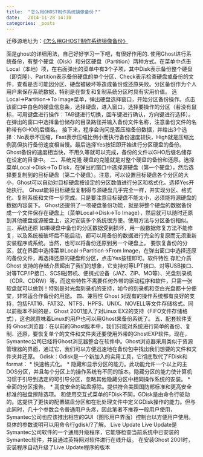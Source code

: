 ```yaml
---
title:  "怎么用GHOST制作系统镜像备份？"
date:   2014-11-28 14:30
categories: _posts
---
```

迁移源地址为：<a href="http://bgwan.blog.163.com/blog/static/2393010162014108817160/">《怎么用GHOST制作系统镜像备份》</a>


<P>面是ghost的详细用法，自己好好学习一下吧，有很好作用的. 使用Ghost进行系统备份，有整个硬盘（Disk）和分区硬盘（Partition）两种方式。在菜单中点击Local（本地）项，在右面弹出的菜单中有3个子项，其中Disk表示备份整个硬盘（即克隆）、Partition表示备份硬盘的单个分区、Check表示检查硬盘或备份的文件，查看是否可能因分区、硬盘被破坏等造成备份或还原失败。分区备份作为个人用户来保存系统数据，特别是在恢复和复制系统分区时具有实用价值。 选Local→Partition→To Image菜单，弹出硬盘选择窗口，开始分区备份操作。点击该窗口中白色的硬盘信息条，选择硬盘，进入窗口，选择要操作的分区（若没有鼠标，可用键盘进行操作：TAB键进行切换，回车键进行确认，方向键进行选择）。 在弹出的窗口中选择备份储存的目录路径并输入备份文件名称，注意备份文件的名称带有GHO的后缀名。 接下来，程序会询问是否压缩备份数据，并给出3个选择：No表示不压缩，Fast表示压缩比例小而执行备份速度较快，High就是压缩比例高但执行备份速度相当慢。最后选择Yes按钮即开始进行分区硬盘的备份。Ghost备份的速度相当快，不用久等就可以完成，备份的文件以GHO后缀名储存在设定的目录中。 二、系统克隆 硬盘的克隆就是对整个硬盘的备份和还原。选择菜单Local→Disk→To Disk，在弹出的窗口中选择源硬盘（第一个硬盘），然后选择要复制到的目标硬盘（第二个硬盘）。注意，可以设置目标硬盘各个分区的大小，Ghost可以自动对目标硬盘按设定的分区数值进行分区和格式化。选择Yes开始执行。 Ghost能将目标硬盘复制得与源硬盘几乎完全一样，并实现分区、格式化、复制系统和文件一步完成。只是要注意目标硬盘不能太小，必须能将源硬盘的数据内容装下。 Ghost还提供了一项硬盘备份功能，就是将整个硬盘的数据备份成一个文件保存在硬盘上（菜单Local→Disk→To Image），然后就可以随时还原到其他硬盘或源硬盘上，这对安装多个系统很方便。使用方法与分区备份相似。 三、系统还原 如果硬盘中备份的分区数据受到损坏，用一般数据修复方法不能修复，以及系统被破坏后不能启动，都可以用备份的数据进行完全的复原而无须重新安装程序或系统。当然，也可以将备份还原到另一个硬盘上。 要恢复备份的分区，就在界面中选择菜单Local→Partition→From Image，在弹出窗口中选择还原的备份文件，再选择还原的硬盘和分区，点击Yes按钮即可。软件特性 存贮介质 Ghost 支持的存储介质超出了我们的想象，它支持对等LPT接口、对等USB接口、对等TCP/IP接口、SCSI磁带机、便携式设备（JAZ、ZIP、MO等）、光盘刻录机（CDR、CDRW）等。而这些特性不需要任何外带的驱动程序和软件，只需一张软盘就可以做到！特别是对光盘刻录机的支持，如今的刻录机和空白光盘都十分便宜，非常适合作备份的用途。 四、兼容性 Ghost 对现有的操作系统都有良好的支持，包括FAT16、FAT32、NTFS、HPFS、UNIX、NOVELL等文件存储格式。同以前版本不同的是，Ghost 2001加入了对Linux EX2的支持（FIFO文件存储格式），这也就意味着Linux的用户也可以用Ghost来备份系统了。 五、配套软件支持 Ghost浏览器：在以前的Ghost版本中，我们只能对系统进行简单的备份、复制、还原，要恢复单个的文件和文件夹还要使用外带的GhostEXP软件。现在，Symantec公司已经将Ghost浏览器整合在软件中。Ghost浏览器采用类似于资源管理器的界面，通过它，我们可以方便迅速地在备份包中找出我们想要的文件和文件夹并还原。 Gdisk：Gdisk是一个新加入的实用工具，它彻底取代了FDisk和format： * 快速格式化。 * 隐藏和显示分区的能力。此功能允许一个以上的主DOS分区，并且每个分区上的操作系统有不同的版本。隐藏分区的能力使计算机习惯于引导到选定的可引导分区，忽略其他隐藏分区中相同操作系统的安装。 * 全面的分区报告。 * 高度安全的磁盘擦除。提供符合美国国防部标准和更高安全标准的磁盘擦除选项。 和使用交互式菜单的FDisk不同，GDisk是由命令行驱动的。这提供了更快的配置磁盘分区和在批处理文件中定义GDisk操作的能力。但与此同时，几十个参数会令普通用户头疼，因此笔者不推荐一般用户使用，Symantec公司也应该推出相应的GUI（图形用户界面）控制台以方便用户使用。具体的参数说明可以用命令行gdisk/?了解。 Live Update Live Update是Symantec公司软件的一个通用升级程序，它能够检查当前系统中已安装的Symantec软件，并且通过英特网对软件进行在线升级。 在安装Ghost 2001时，安装程序自动升级了Live Update程序的版本<WBR></P>